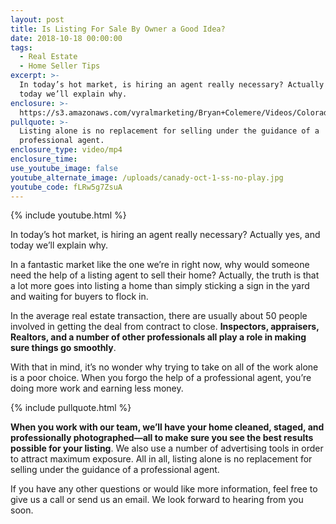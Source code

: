 ```yaml
---
layout: post
title: Is Listing For Sale By Owner a Good Idea?
date: 2018-10-18 00:00:00
tags:
  - Real Estate
  - Home Seller Tips
excerpt: >-
  In today’s hot market, is hiring an agent really necessary? Actually yes, and
  today we’ll explain why.
enclosure: >-
  https://s3.amazonaws.com/vyralmarketing/Bryan+Colemere/Videos/Colorado+Springs+Real+Estate+-+Is+Listing+For+Sale+By+Owner+a+Good+Idea%253F.mp4
pullquote: >-
  Listing alone is no replacement for selling under the guidance of a
  professional agent.
enclosure_type: video/mp4
enclosure_time:
use_youtube_image: false
youtube_alternate_image: /uploads/canady-oct-1-ss-no-play.jpg
youtube_code: fLRw5g7ZsuA
---
```


{% include youtube.html %}

In today’s hot market, is hiring an agent really necessary? Actually yes, and today we’ll explain why.

In a fantastic market like the one we’re in right now, why would someone need the help of a listing agent to sell their home? Actually, the truth is that a lot more goes into listing a home than simply sticking a sign in the yard and waiting for buyers to flock in.

In the average real estate transaction, there are usually about 50 people involved in getting the deal from contract to close. **Inspectors, appraisers, Realtors, and a number of other professionals all play a role in making sure things go smoothly**.

With that in mind, it’s no wonder why trying to take on all of the work alone is a poor choice. When you forgo the help of a professional agent, you’re doing more work and earning less money.

{% include pullquote.html %}

**When you work with our team, we’ll have your home cleaned, staged, and professionally photographed—all to make sure you see the best results possible for your listing**. We also use a number of advertising tools in order to attract maximum exposure. All in all, listing alone is no replacement for selling under the guidance of a professional agent.

If you have any other questions or would like more information, feel free to give us a call or send us an email. We look forward to hearing from you soon.